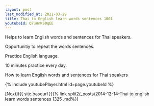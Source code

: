 ```yaml
---
layout: post
last_modified_at: 2021-03-29
title: Thai to English learn words sentences 1001 
youtubeId: Q7uHnKS0qEE
---
```

 
 
Helps to learn English words and sentences for Thai speakers.

Opportunitiy to repeat the words sentences. 

Practice English language. 
 
10 minutes practice every day. 
 
How to learn English words and sentences for Thai speakers 
 
{% include youtubePlayer.html id=page.youtubeId %}
 
 
[Next]({{ site.baseurl }}{% link  split2/_posts/2014-12-14-Thai to english learn words sentences 1325 .md%})
 
